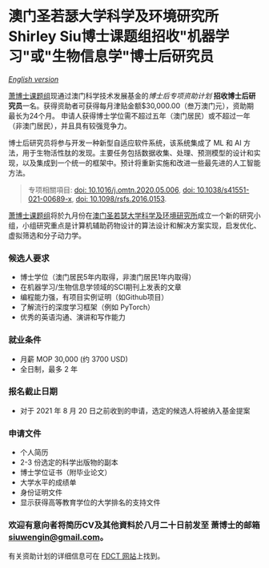 # 澳门圣若瑟大学科学及环境研究所Shirley Siu博士课题组招收"机器学习"或"生物信息学"博士后研究员 

*[English version](vacancy.md)*

[萧博士课题组](https://cbbio.online)现通过澳门科学技术发展基金的*博士后专项资助计划* **招收博士后研究员**一名。获得资助者可获得每月津贴金额$30,000.00（叁万澳门元），资助期最长为24个月。
申请人获得博士学位需不超过五年（澳门居民）或不超过一年（非澳门居民），并且具有较强竞争力。

博士后研究员将参与开发一种新型自适应软件系统，该系统集成了 ML 和 AI 方法，用于生物活性肽的发现。主要任务包括数据收集、处理、预测模型的设计和实现，以及集成到一个统一的框架中。预计将重新实施和改进一些最先进的人工智能方法。

> 专项相關項目:  [doi: 10.1016/j.omtn.2020.05.006](https://doi.org/10.1016/j.omtn.2020.05.006), [doi: 10.1038/s41551-021-00689-x](https://doi.org/10.1038/s41551-021-00689-x), [doi: 10.1098/rsfs.2016.0153](https://doi.org/10.1098/rsfs.2016.0153).

[萧博士课题组](https://cbbio.online)将於九月份在[澳门圣若瑟大学科学及环境研究所](http://ise.usj.edu.mo/)成立一个新的研究小组，小组研究重点是计算机辅助药物设计的算法设计和解决方案实现，启发优化、虚拟筛选和分子动力学。

### 候选人要求
- 博士学位（澳门居民5年内取得，非澳门居民1年内取得）
- 在机器学习/生物信息学领域的SCI期刊上发表的文章
- 编程能力强，有项目实例证明（如Github项目）
- 了解流行的深度学习框架（例如 PyTorch）
- 优秀的英语沟通、演讲和写作能力

### 就业条件
- 月薪 MOP 30,000 (约 3700 USD)
- 全日制，最多 2 年

### 报名截止日期
- 对于 2021 年 8 月 20 日之前收到的申请，选定的候选人将被纳入基金提案

### 申请文件
- 个人简历
- 2-3 份选定的科学出版物的副本
- 博士学位证书（附毕业论文）
- 大学水平的成绩单
- 身份证明文件
- 显示获得高等教育学位的大学排名的支持文件


### 欢迎有意向者将简历CV及其他資料於八月二十日前发至 萧博士的邮箱 siuwengin@gmail.com。
有关资助计划的详细信息可在 [FDCT 网站](https://www.fdct.gov.mo/en/postdoc.html)上找到。
